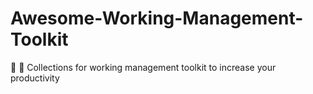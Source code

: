 # Awesome-Working-Management-Toolkit
🏫 📆 Collections for working management toolkit to increase your productivity   
